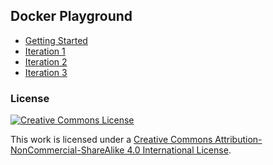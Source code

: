 ## Docker Playground


- [Getting Started](./iterations/010_getting_started.md)
- [Iteration 1](./iterations/020_iteration_1.md)
- [Iteration 2](./iterations/030_iteration_2.md)
- [Iteration 3](./iterations/040_iteration_3.md)

### License

[![Creative Commons License][image-1]][1]

This work is licensed under a [Creative Commons Attribution-NonCommercial-ShareAlike 4.0 International License][1].

[1]: http://creativecommons.org/licenses/by-nc-sa/4.0/
[image-1]: http://i.creativecommons.org/l/by-nc-sa/4.0/88x31.png
